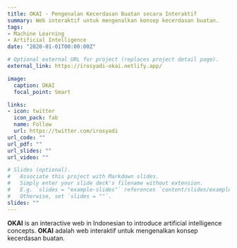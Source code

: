 ```yaml
---
title: OKAI - Pengenalan Kecerdasan Buatan secara Interaktif
summary: Web interaktif untuk mengenalkan konsep kecerdasan buatan.
tags:
- Machine Learning
- Artificial Intelligence
date: "2020-01-01T00:00:00Z"

# Optional external URL for project (replaces project detail page).
external_link: https://irosyadi-okai.netlify.app/

image:
  caption: OKAI
  focal_point: Smart

links:
- icon: twitter
  icon_pack: fab
  name: Follow
  url: https://twitter.com/irosyadi
url_code: ""
url_pdf: ""
url_slides: ""
url_video: ""

# Slides (optional).
#   Associate this project with Markdown slides.
#   Simply enter your slide deck's filename without extension.
#   E.g. `slides = "example-slides"` references `content/slides/example-slides.md`.
#   Otherwise, set `slides = ""`.
slides: ""
---
```


**OKAI** is an interactive web in Indonesian to introduce artificial intelligence concepts.
**OKAI** adalah web interaktif untuk mengenalkan konsep kecerdasan buatan.
